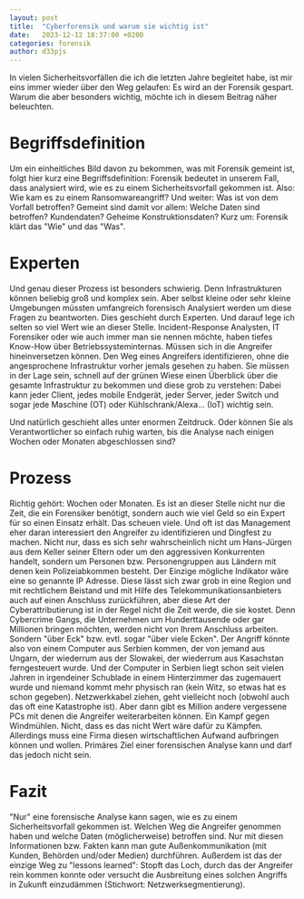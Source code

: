 ```yaml
---
layout: post
title:  "Cyberforensik und warum sie wichtig ist"
date:   2023-12-12 18:37:00 +0200
categories: forensik
author: d33pjs
---
```


In vielen Sicherheitsvorfällen die ich die letzten Jahre begleitet habe, ist mir eins immer wieder über den Weg gelaufen: Es wird an der Forensik gespart. Warum die aber besonders wichtig, möchte ich in diesem Beitrag näher beleuchten. 

# Begriffsdefinition

Um ein einheitliches Bild davon zu bekommen, was mit Forensik gemeint ist, folgt hier kurz eine Begriffsdefinition:
Forensik bedeutet in unserem Fall, dass analysiert wird, wie es zu einem Sicherheitsvorfall gekommen ist. Also: Wie kam es zu einem Ransomwareangriff? Und weiter: Was ist von dem Vorfall betroffen? Gemeint sind damit vor allem: Welche Daten sind betroffen? Kundendaten? Geheime Konstruktionsdaten?
Kurz um: Forensik klärt das "Wie" und das "Was".

# Experten

Und genau dieser Prozess ist besonders schwierig. Denn Infrastrukturen können beliebig groß und komplex sein. Aber selbst kleine oder sehr kleine Umgebungen müssten umfangreich forensisch Analysiert werden um diese Fragen zu beantworten. Dies geschieht durch Experten. Und darauf lege ich selten so viel Wert wie an dieser Stelle. Incident-Response Analysten, IT Forensiker oder wie auch immer man sie nennen möchte, haben tiefes Know-How über Betriebssysteminternas. Müssen sich in die Angreifer hineinversetzen können. Den Weg eines Angreifers identifizieren, ohne die angesprochene Infrastruktur vorher jemals gesehen zu haben. Sie müssen in der Lage sein, schnell auf der grünen Wiese einen Überblick über die gesamte Infrastruktur zu bekommen und diese grob zu verstehen: Dabei kann jeder Client, jedes mobile Endgerät, jeder Server, jeder Switch und sogar jede Maschine (OT) oder Kühlschrank/Alexa... (IoT) wichtig sein.

Und natürlich geschieht alles unter enormen Zeitdruck. Oder können Sie als Verantwortlicher so einfach ruhig warten, bis die Analyse nach einigen Wochen oder Monaten abgeschlossen sind?

# Prozess

Richtig gehört: Wochen oder Monaten. Es ist an dieser Stelle nicht nur die Zeit, die ein Forensiker benötigt, sondern auch wie viel Geld so ein Expert für so einen Einsatz erhält. Das scheuen viele. Und oft ist das Management eher daran interessiert den Angreifer zu identifizieren und Dingfest zu machen. Nicht nur, dass es sich sehr wahrscheinlich nicht um Hans-Jürgen aus dem Keller seiner Eltern oder um den aggressiven Konkurrenten handelt, sondern um Personen bzw. Personengruppen aus Ländern mit denen kein Polizeiabkommen besteht. Der Einzige mögliche Indikator wäre eine so genannte IP Adresse. Diese lässt sich zwar grob in eine Region und mit rechtlichem Beistand und mit Hilfe des Telekommunikationsanbieters auch auf einen Anschluss zurückführen, aber diese Art der Cyberattributierung ist in der Regel nicht die Zeit werde, die sie kostet. Denn Cybercrime Gangs, die Unternehmen um Hunderttausende oder gar Millionen bringen möchten, werden nicht von Ihrem Anschluss arbeiten. Sondern "über Eck" bzw. evtl. sogar "über viele Ecken". Der Angriff könnte also von einem Computer aus Serbien kommen, der von jemand aus Ungarn, der wiederrum aus der Slowakei, der wiederrum aus Kasachstan ferngesteuert wurde. Und der Computer in Serbien liegt schon seit vielen Jahren in irgendeiner Schublade in einem Hinterzimmer das zugemauert wurde und niemand kommt mehr physisch ran (kein Witz, so etwas hat es schon gegeben). Netzwerkkabel ziehen, geht vielleicht noch (obwohl auch das oft eine Katastrophe ist). Aber dann gibt es Million andere vergessene PCs mit denen die Angreifer weiterarbeiten können. Ein Kampf gegen Windmühlen. Nicht, dass es das nicht Wert wäre dafür zu Kämpfen. Allerdings muss eine Firma diesen wirtschaftlichen Aufwand aufbringen können und wollen. Primäres Ziel einer forensischen Analyse kann und darf das jedoch nicht sein.

# Fazit

"Nur" eine forensische Analyse kann sagen, wie es zu einem Sicherheitsvorfall gekommen ist. Welchen Weg die Angreifer genommen haben und welche Daten (möglicherweise) betroffen sind. Nur mit diesen Informationen bzw. Fakten kann man gute Außenkommunikation (mit Kunden, Behörden und/oder Medien) durchführen. Außerdem ist das der einzige Weg zu "lessons learned": Stopft das Loch, durch das der Angreifer rein kommen konnte oder versucht die Ausbreitung eines solchen Angriffs in Zukunft einzudämmen (Stichwort: Netzwerksegmentierung).